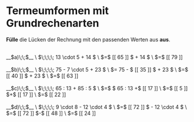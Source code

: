 <!--
version:  0.0.1
language: de


@style
main > *:not(:last-child) {
  margin-bottom: 3rem;
}

input {
    text-align: center;
}

.flex-container {
    display: flex;
    flex-wrap: wrap;
    align-items: stretch;
    gap: 20px;
}

.flex-child {
    flex: 1;
    min-width: 350px;
    margin-right: 20px;
}

@media (max-width: 400px) {
    .flex-child {
        flex: 100%;
        margin-right: 0;
    }
}
@end

formula: \carry   \textcolor{red}{\scriptsize #1}
formula: \digit   \rlap{\carry{#1}}\phantom{#2}#2
formula: \permil  \text{‰}

import: https://raw.githubusercontent.com/LiaTemplates/Tikz-Jax/main/README.md

script: https://cdn.jsdelivr.net/gh/LiaTemplates/Tikz-Jax@main/dist/index.js


tags: Terme, Grundrechenarten, Vorrangsregeln, sehr leicht, sehr niedrig, Angeben

comment: Verrechne Schrittweise den Term. Lerne wie Termumformungen niedergeschrieben werden.

author: Martin Lommatzsch

-->




# Termeumformen mit Grundrechenarten

**Fülle** die Lücken der Rechnung mit den passenden Werten aus **aus**.

<section class="flex-container">

<div class="flex-child">
<br>
__$a)\;\;$__ \
$\;\;\;\; 13 \cdot 5 + 14 $ \
$=$ [[ 65 ]] $  + 14 $ \
$=$ [[ 79 ]] 
<br>
</div> 
<div class="flex-child">
<br>
__$b)\;\;$__ \
$\;\;\;\; 75 - 7 \cdot 5 + 23  $ \
$=  75 - $ [[ 35 ]] $  + 23 $ \
$=$ [[ 40 ]]  $  + 23 $ \
$=$ [[ 63 ]]
<br>
</div> 
<div class="flex-child">
<br>
__$c)\;\;$__ \
$\;\;\;\; 65 : 13 + 85 : 5   $ \
$=$ $ 65 : 13 +$ [[ 17 ]]  \
$=$ [[  5 ]] $+$ [[ 17 ]]  \
$=$ [[ 22 ]] 
<br>
</div> 
<div class="flex-child">
<br>
__$d)\;\;$__ \
$\;\;\;\; 9 \cdot 8 - 12 \cdot 4  $ \
$=$ [[ 72 ]] $ - 12 \cdot 4  $ \
$=$ [[ 72 ]] $-$ [[ 48 ]] \
$=$ [[ 24 ]] 
<br>
</div> 
</section>

<br>
<br>
<br>
<br>

